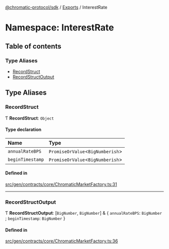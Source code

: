[@chromatic-protocol/sdk](../README.md) / [Exports](../modules.md) / InterestRate

# Namespace: InterestRate

## Table of contents

### Type Aliases

- [RecordStruct](InterestRate.md#recordstruct)
- [RecordStructOutput](InterestRate.md#recordstructoutput)

## Type Aliases

### RecordStruct

Ƭ **RecordStruct**: `Object`

#### Type declaration

| Name | Type |
| :------ | :------ |
| `annualRateBPS` | `PromiseOrValue`<`BigNumberish`\> |
| `beginTimestamp` | `PromiseOrValue`<`BigNumberish`\> |

#### Defined in

[src/gen/contracts/core/ChromaticMarketFactory.ts:31](https://github.com/chromatic-protocol/sdk/blob/9f6a4e3/src/gen/contracts/core/ChromaticMarketFactory.ts#L31)

___

### RecordStructOutput

Ƭ **RecordStructOutput**: [`BigNumber`, `BigNumber`] & { `annualRateBPS`: `BigNumber` ; `beginTimestamp`: `BigNumber`  }

#### Defined in

[src/gen/contracts/core/ChromaticMarketFactory.ts:36](https://github.com/chromatic-protocol/sdk/blob/9f6a4e3/src/gen/contracts/core/ChromaticMarketFactory.ts#L36)
